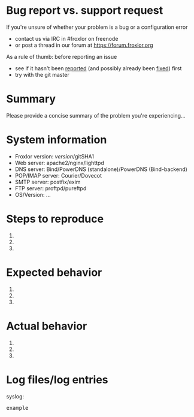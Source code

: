 # Bug report vs. support request
If you're unsure of whether your problem is a bug or a configuration error
* contact us via IRC in #froxlor on freenode
* or post a thread in our forum at https://forum.froxlor.org

As a rule of thumb: before reporting an issue
* see if it hasn't been [reported](https://github.com/Froxlor/froxlor/issues) (and possibly already been [fixed](https://github.com/Froxlor/froxlor/issues?utf8=✓&q=is:issue%20is:closed)) first
* try with the git master





# Summary

Please provide a concise summary of the problem you're experiencing...




# System information
* Froxlor version: $version/$gitSHA1
* Web server: apache2/nginx/lighttpd
* DNS server: Bind/PowerDNS (standalone)/PowerDNS (Bind-backend)
* POP/IMAP server: Courier/Dovecot
* SMTP server: postfix/exim
* FTP server: proftpd/pureftpd
* OS/Version: ...




# Steps to reproduce

1.
2.
3.




# Expected behavior

1.
2.
3.




# Actual behavior

1.
2.
3.




# Log files/log entries
syslog:
<pre>
example
</pre>
